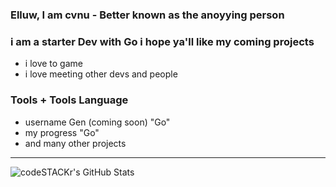 ### Elluw, I am cvnu - Better known as the anoyying person

### i am a starter Dev with Go i hope ya'll like my coming projects
- i love to game
- i love meeting other devs and people


### Tools + Tools Language
- username Gen (coming soon) "Go"
- my progress "Go"
- and many other projects

<!---------MY-GITHUB-STATS------------------->

---
<img align="left" alt="codeSTACKr's GitHub Stats" src="https://github-readme-stats.vercel.app/api?username=cvnu&amp;show_icons=true&amp;hide_border=false&amp;title_color=000000&amp;icon_color=#FF00FF&amp;bg_color=FF00FF&amp;text_color=AB82FF&amp;border_color=000000" style="max-width: 100%;">

